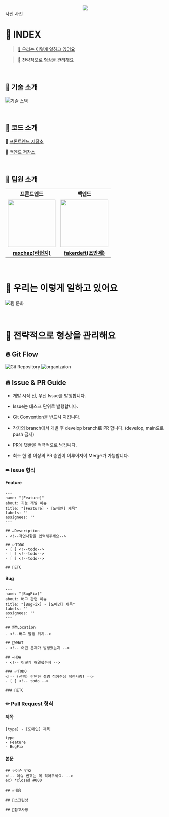 <div align="center">
<a href="https://hits.seeyoufarm.com"><img src="https://hits.seeyoufarm.com/api/count/incr/badge.svg?url=https%3A%2F%2Fgithub.com%2FCOFLLL&count_bg=%23FF8D1D&title_bg=%2386757E&icon_color=%23E1DEDE&title=Views&edge_flat=false"/></a>
</div>
사진
사진

# 📑 INDEX
> [🚀 우리는 이렇게 일하고 있어요](https://github.com/COFLLL#-우리는-이렇게-일하고-있어요)

> [🚀 전략적으로 형상을 관리해요](https://github.com/COFLLL#-전략적으로-형상을-관리해요)

<br>


## 🎁 기술 소개
![기술 스택](https://github.com/COFLLL/.github/assets/119282494/bfab4e47-3ebb-4b2c-ae1d-c3de98c50d8d)

<br>

## 🎁 코드 소개
🌌 [프론트엔드 저장소](https://github.com/COFLLL/CoverFlow-FE) 

🌌 [백엔드 저장소](https://github.com/COFLLL/CoverFlow-BE)

<br>

## 🎁 팀원 소개
<table>
  <tr>
    <td align="center"><strong>프론트엔드</strong></td>
    <td align="center"><strong>백엔드</strong></td>
  </tr>
  <tr>
    <td align="center"><a href="https://github.com/raxchaz"><img src="https://avatars.githubusercontent.com/raxchaz" width="150px;" alt="">
    <td align="center"><a href="https://github.com/fakerdeft"><img src="https://avatars.githubusercontent.com/fakerdeft" width="150px;" alt="">
  </tr>
  <tr>
    <td align="center"><a href="https://github.com/raxchaz"><b>raxchaz(라현지)</b></td>
    <td align="center"><a href="https://github.com/fakerdeft"><b>fakerdeft(조만제)</b></td>
  </tr>
</table>
        
<br>
        
# 🚀 우리는 이렇게 일하고 있어요
![팀 문화](https://github.com/COFLLL/.github/assets/119282494/38100e37-1878-49f3-a0d9-7af64e36a53a)

<br>

# 🚀 전략적으로 형상을 관리해요
## 🔥 Git Flow
![Git Repository](https://github.com/COFLLL/.github/assets/119282494/af10debf-3957-4641-85af-88f78a2a2e64)
![organizaion](https://github.com/COFLLL/.github/assets/119282494/00d0e726-79f2-439e-ab43-1c8bb0adde03)



## 🔥 Issue & PR Guide
- 개발 시작 전, 우선 Issue를 발행합니다.

- Issue는 태스크 단위로 발행합니다.

- Git Convention을 반드시 지킵니다.

- 각자의 branch에서 개발 후 develop branch로 PR 합니다. (develop, main으로 push 금지)

- PR에 댓글을 적극적으로 남깁니다.

- 최소 한 명 이상의 PR 승인이 이루어져야 Merge가 가능합니다.

### ✏ Issue 형식
#### Feature
```
---
name: "[Feature]"
about: 기능 개발 이슈
title: "[Feature] - [도메인] 제목"
labels: ''
assignees: ''
---
    
## ✏️Description
- <!--작업사항을 입력해주세요-->

## ✅TODO
- [ ] <!--todo-->
- [ ] <!--todo-->
- [ ] <!--todo-->

## 🐾ETC
```
#### Bug
```
---
name: "[BugFix]"
about: 버그 관련 이슈
title: "[BugFix] - [도메인] 제목"
labels: ''
assignees: ''
---

## 🗺️Location
- <!--버그 발생 위치-->

## 🤷WHAT
- <!-- 어떤 문제가 발생했는지 -->

## ✏️HOW
- <!-- 어떻게 해결했는지 -->

### ✅TODO
<!-- (선택) 간단한 설명 적어주심 착한사람! -->
- [ ] <!-- todo -->

### 🐾ETC
```
### ✏ Pull Request 형식
#### 제목
```
[type] - [도메인] 제목
    
type
- Feature
- BugFix
```
#### 본문
```
## ✨이슈 번호
<!-- 이슈 번호는 꼭 적어주세요. -->
ex) *closed #000

## ✏️내용

## 📸스크린샷

## 🎁참고사항
```
